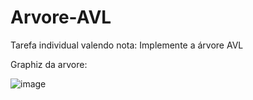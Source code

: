 # Arvore-AVL
Tarefa individual valendo nota: Implemente a árvore AVL

Graphiz da arvore:

![image](https://github.com/Noghiros/Arvore-AVL/assets/85951343/c4df5810-9800-4e9b-b42c-37e0948336c4)

